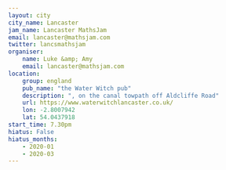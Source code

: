 ```yaml
---
layout: city                                           
city_name: Lancaster                                                                
jam_name: Lancaster MathsJam
email: lancaster@mathsjam.com
twitter: lancsmathsjam
organiser:
    name: Luke &amp; Amy
    email: lancaster@mathsjam.com
location:
    group: england
    pub_name: "the Water Witch pub"
    description: ", on the canal towpath off Aldcliffe Road"
    url: https://www.waterwitchlancaster.co.uk/
    lon: -2.8007942
    lat: 54.0437918
start_time: 7.30pm
hiatus: False
hiatus_months:
    - 2020-01
    - 2020-03
---
```

